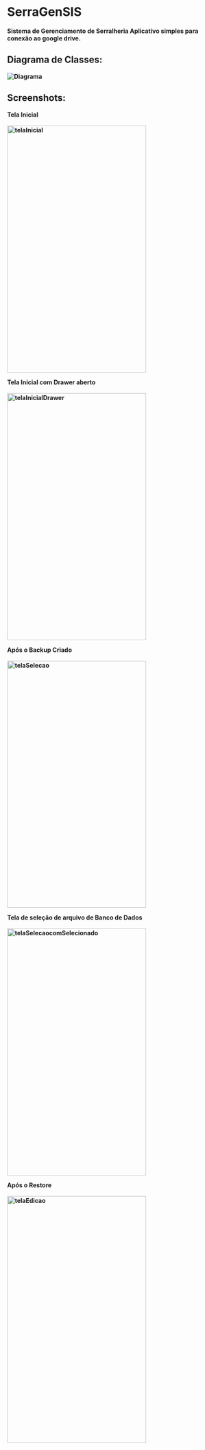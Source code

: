 # SerraGenSIS
<b>Sistema de Gerenciamento de Serralheria
Aplicativo simples para conexão ao google drive.

<h2>Diagrama de Classes:</h2>
<img src="https://raw.githubusercontent.com/VGsss/SerraGenSIS/master/Readme%20img/Diagrama%20SerraGenSIS.png" alt="Diagrama">

<h2>Screenshots:</h2>

<b>Tela Inicial</b><br><br>
<img src="https://raw.githubusercontent.com/VGsss/SerraGenSIS/master/Readme%20img/Tela%20Inicial.png" alt="telaInicial" width="324" height="576">

<b>Tela Inicial com Drawer aberto</b><br><br>
<img src="https://raw.githubusercontent.com/VGsss/SerraGenSIS/master/Readme%20img/Drawer.png" alt="telaInicialDrawer" width="324" height="576">

<b>Após o Backup Criado</b><br><br>
<img src="https://raw.githubusercontent.com/VGsss/SerraGenSIS/master/Readme%20img/Backup.png" alt="telaSelecao" width="324" height="576">

<b>Tela de seleção de arquivo de Banco de Dados</b><br><br>
<img src="https://raw.githubusercontent.com/VGsss/SerraGenSIS/master/Readme%20img/Selecionando%20Arquivo.png" alt="telaSelecaocomSelecionado" width="324" height="576">

<b>Após o Restore</b><br><br>
<img src="https://raw.githubusercontent.com/VGsss/SerraGenSIS/master/Readme%20img/Restore.png" alt="telaEdicao" width="324" height="576">
